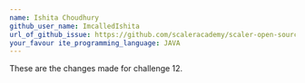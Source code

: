 ```yaml
---
name: Ishita Choudhury
github_user_name: ImcalledIshita
url_of_github_issue: https://github.com/scaleracademy/scaler-open-source-september-challenge/issues/260
your_favour ite_programming_language: JAVA
---
```

These are the changes made for challenge 12.
